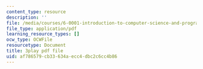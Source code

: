 ```yaml
---
content_type: resource
description: ''
file: /media/courses/6-0001-introduction-to-computer-science-and-programming-in-python-fall-2016/af786579cb33634aecc4dbc2c6cc4b86_C_pgH5QhIZ8.pdf
file_type: application/pdf
learning_resource_types: []
ocw_type: OCWFile
resourcetype: Document
title: 3play pdf file
uid: af786579-cb33-634a-ecc4-dbc2c6cc4b86
---
```


